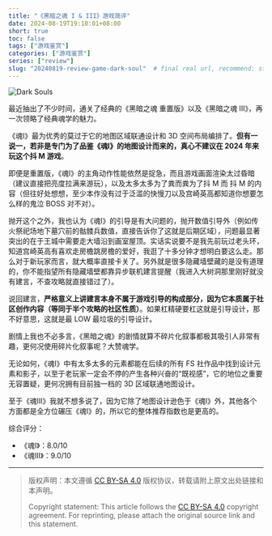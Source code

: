 ```yaml
---
title: "《黑暗之魂 I & III》游戏简评"
date: 2024-08-19T19:10:01+08:00
short: true
toc: false
tags: ["游戏鉴赏"]
categories: ["游戏鉴赏"]
series: ["review"] 
slug: "20240819-review-game-dark-soul"  # final real url, recommend: start by date, follow lower case words with hyphen splitter. E.g., `20230316-text-title`
---
```


![Dark Souls](/img/posts/20240819-d1.jpeg "Dark Souls")

最近抽出了不少时间，通关了经典的《黑暗之魂 重置版》以及《黑暗之魂 III》，再一次领略了经典魂学的魅力。

《魂I》最为优秀的莫过于它的地图区域联通设计和 3D 空间布局编排了。**但有一说一，若非是专门为了品鉴《魂I》的地图设计而来的，真心不建议在 2024 年来玩这个抖 M 游戏**。

即便是重置版，《魂I》的主角动作性能依然是捉急，而且游戏画面渲染太过昏暗（建议直接把亮度拉满来游玩），以及太多太多为了粪而粪为了抖 M 而 抖 M 的内容（但往好处想想，至少本作没有过于泛滥的快慢刀以及宫崎英高都知道你想要怎么样的鬼泣 BOSS 对不对）。

抛开这个之外，我也认为《魂I》的引导是有大问题的，抛开数值引导外（例如传火祭祀场地下墓穴前的骷髅兵数值，直接告诉你了这就是后期区域），问题最显著突出的在于王城中需要走大墙沿到画室屋顶。实话实说要不是我先前玩过老头环，知道宫崎英高有喜欢走房檐跳房檐的爱好，我逛了十多分钟才想明白要这么走。那么对于新玩家而言，就大概率直接卡关了。另外就是很多隐藏墙壁藏的是没有道理的，你不能指望所有隐藏墙壁都靠异步联机建言提醒（我进入大树洞那里刚好就没有建言，不查攻略就直接错过了）。

说回建言，**严格意义上讲建言本身不属于游戏引导的构成部分，因为它本质属于社区创作内容（等同于半个攻略的社区性质）**。如果杠精硬要杠这就是引导设计，那不好意思，这就是最 LOW 最垃圾的引导设计。

剧情上我也不必多言，《黑暗之魂》的剧情就算不碎片化叙事都极其吸引人非常有趣，更何况使用碎片化叙事呢？大赞魂学。

无论如何，《魂I》中有太多太多的元素都能在后续的所有 FS 社作品中找到设计元素和影子，以至于老玩家一定会不停的产生各种兴奋的“既视感”，它的地位之重要无容置疑，更何况拥有目前独一档的 3D 区域联通地图设计。

至于《魂III》我就不想多说了，因为它除了地图设计逊色于《魂I》外，其他各个方面都是全方位碾压《魂I》的，所以它的整体推荐指数也是更高的。

综合评分：

- 《魂I》：8.0/10
- 《魂III》：9.0/10

---

> 版权声明：本文遵循 [CC BY-SA 4.0](https://creativecommons.org/licenses/by-sa/4.0/deed.zh) 版权协议，转载请附上原文出处链接和本声明。
>
> Copyright statement: This article follows the [CC BY-SA 4.0](https://creativecommons.org/licenses/by-sa/4.0/deed.en) copyright agreement. For reprinting, please attach the original source link and this statement.
